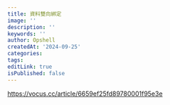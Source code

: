 ```yaml
---
title: 資料雙向綁定
image: ''
description: ''
keywords: ''
author: Opshell
createdAt: '2024-09-25'
categories:
tags:
editLink: true
isPublished: false
---
```

https://vocus.cc/article/6659ef25fd89780001f95e3e

